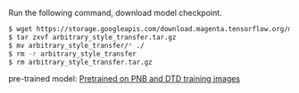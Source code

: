 Run the following command, download model checkpoint.
```bash
$ wget https://storage.googleapis.com/download.magenta.tensorflow.org/models/arbitrary_style_transfer.tar.gz
$ tar zxvf arbitrary_style_transfer.tar.gz
$ mv arbitrary_style_transfer/* ./
$ rm -r arbitrary_style_transfer
$ rm arbitrary_style_transfer.tar.gz
```

pre-trained model: [Pretrained on PNB and DTD training images](https://storage.googleapis.com/download.magenta.tensorflow.org/models/arbitrary_style_transfer.tar.gz)
